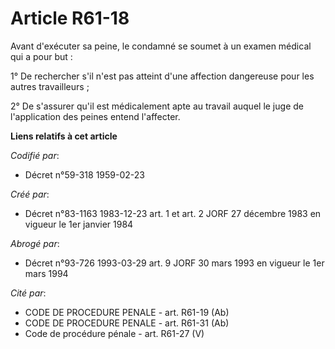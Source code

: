 # Article R61-18

Avant d'exécuter sa peine, le condamné se soumet à un examen médical qui a pour but :

1° De rechercher s'il n'est pas atteint d'une affection dangereuse pour les autres travailleurs ;

2° De s'assurer qu'il est médicalement apte au travail auquel le juge de l'application des peines entend l'affecter.

**Liens relatifs à cet article**

_Codifié par_:

  - Décret n°59-318 1959-02-23

_Créé par_:

  - Décret n°83-1163 1983-12-23 art. 1 et art. 2 JORF 27 décembre 1983 en vigueur le 1er janvier 1984

_Abrogé par_:

  - Décret n°93-726 1993-03-29 art. 9 JORF 30 mars 1993 en vigueur le 1er mars 1994

_Cité par_:

  - CODE DE PROCEDURE PENALE - art. R61-19 (Ab)
  - CODE DE PROCEDURE PENALE - art. R61-31 (Ab)
  - Code de procédure pénale - art. R61-27 (V)
